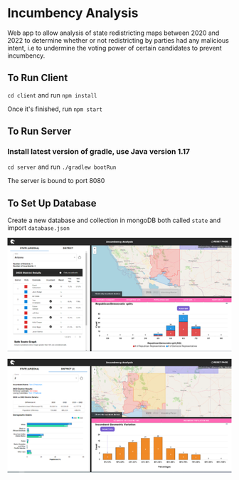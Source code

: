 # Incumbency Analysis

Web app to allow analysis of state redistricting maps between 2020 and 2022 to determine whether or not redistricting by parties had any malicious intent, i.e to undermine the voting power of certain candidates to prevent incumbency.

## To Run Client

`cd client` and run `npm install`  

Once it's finished, run `npm start`
## To Run Server

### Install latest version of gradle, use Java version 1.17

`cd server` and run `./gradlew bootRun`

The server is bound to port 8080

## To Set Up Database

Create a new database and collection in mongoDB both called `state` and import `database.json`

![](./screenshots/screenshot1.png)

![](./screenshots/screenshot2.png)
